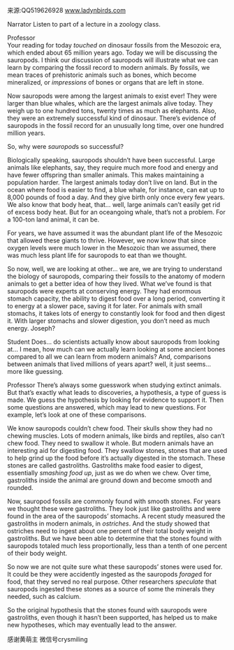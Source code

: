 来源:QQ519626928 www.ladynbirds.com
  
Narrator 
Listen to part of a lecture in a zoology class. 
  
Professor  
Your reading for today *touched on* dinosaur fossils from the Mesozoic era, which ended about 65 million years ago. Today we will be discussing the sauropods. I think our discussion of sauropods will illustrate what we can learn by comparing the fossil record to modern animals. By fossils, we mean traces of prehistoric animals such as bones, which become mineralized, or *impressions* of bones or organs that are left in stone. 
  
Now sauropods were among the largest animals to exist ever! They were larger than blue whales, which are the largest animals alive today. They weigh up to one hundred tons, twenty times as much as elephants. Also, they were an extremely successful kind of dinosaur. There’s evidence of sauropods in the fossil record for an unusually long time, over one hundred million years. 
  
So, why were *sauropod*s so successful? 
  
Biologically speaking, sauropods shouldn’t have been successful. Large animals like elephants, say, they require much more food and energy and have fewer offspring than smaller animals. This makes maintaining a population harder. The largest animals today don’t live on land. But in the ocean where food is easier to find, a blue whale, for instance, can eat up to 8,000 pounds of food a day. And they give birth only once every few years. We also know that body heat, that… well, large animals can’t easily get rid of excess body heat. But for an oceangoing whale, that’s not a problem. For a 100-ton land animal, it can be. 
  
For years, we have assumed it was the abundant plant life of the Mesozoic that allowed these giants to thrive. However, we now know that since oxygen levels were much lower in the Mesozoic than we assumed, there was much less plant life for sauropods to eat than we thought. 
  
So now, well, we are looking at other… we are, we are trying to understand the biology of sauropods, comparing their fossils to the anatomy of modern animals to get a better idea of how they lived. What we’ve found is that sauropods were experts at conserving energy. They had enormous stomach capacity, the ability to digest food over a long period, converting it to energy at a slower pace, saving it for later. For animals with small stomachs, it takes lots of energy to constantly look for food and then digest it. With larger stomachs and slower digestion, you don’t need as much energy. Joseph? 
  
Student 
Does… do scientists actually know about sauropods from looking at… I mean, how much can we actually learn looking at some ancient bones compared to all we can learn from modern animals? And, comparisons between animals that lived millions of years apart? well, it just seems… more like guessing. 
  
Professor 
There’s always some guesswork when studying extinct animals. But that’s exactly what leads to discoveries, a hypothesis, a type of guess is made. We guess the hypothesis by looking for evidence to support it. Then some questions are answered, which may lead to new questions. For example, let’s look at one of these comparisons. 
  
We know sauropods couldn’t chew food. Their skulls show they had no chewing muscles. Lots of modern animals, like birds and reptiles, also can’t chew food. They need to swallow it whole. But modern animals have an interesting aid for digesting food. They swallow stones, stones that are used to help grind up the food before it’s actually digested in the stomach. These stones are called gastroliths. Gastroliths make food easier to digest, essentially *smashing food up*, just as we do when we chew. Over time, gastroliths inside the animal are ground down and become smooth and rounded. 
  
Now, sauropod fossils are commonly found with smooth stones. For years we thought these were gastroliths. They look just like gastroliths and were found in the area of the sauropods’ stomachs. A recent study measured the gastroliths in modern animals, in *ostriches*. And the study showed that ostriches need to ingest about one percent of their total body weight in gastroliths. But we have been able to determine that the stones found with sauropods totaled much less proportionally, less than a tenth of one percent of their body weight. 
  
So now we are not quite sure what these sauropods’ stones were used for. It could be they were accidently ingested as the sauropods *forage*d for food, that they served no real purpose. Other researchers *speculate* that sauropods ingested these stones as a source of some the minerals they needed, such as calcium. 
  
So the original hypothesis that the stones found with sauropods were gastroliths, even though it hasn’t been supported, has helped us to make new hypotheses, which may eventually lead to the answer. 

感谢黄萌主 微信号crysmiling
